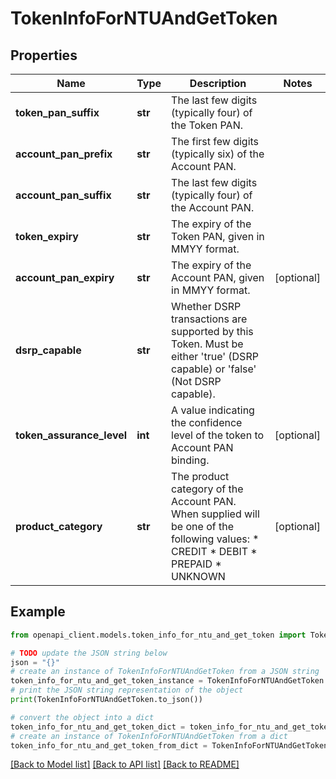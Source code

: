 # TokenInfoForNTUAndGetToken


## Properties

Name | Type | Description | Notes
------------ | ------------- | ------------- | -------------
**token_pan_suffix** | **str** | The last few digits (typically four) of the Token PAN.  | 
**account_pan_prefix** | **str** | The first few digits (typically six) of the Account PAN.  | 
**account_pan_suffix** | **str** | The last few digits (typically four) of the Account PAN.  | 
**token_expiry** | **str** | The expiry of the Token PAN, given in MMYY format.  | 
**account_pan_expiry** | **str** | The expiry of the Account PAN, given in MMYY format.  | [optional] 
**dsrp_capable** | **str** | Whether DSRP transactions are supported by this Token. Must be either &#39;true&#39; (DSRP capable) or &#39;false&#39; (Not DSRP capable).  | 
**token_assurance_level** | **int** | A value indicating the confidence level of the token to Account PAN binding.  | [optional] 
**product_category** | **str** | The product category of the Account PAN. When supplied will be one of the following values:    * CREDIT   * DEBIT   * PREPAID   * UNKNOWN  | [optional] 

## Example

```python
from openapi_client.models.token_info_for_ntu_and_get_token import TokenInfoForNTUAndGetToken

# TODO update the JSON string below
json = "{}"
# create an instance of TokenInfoForNTUAndGetToken from a JSON string
token_info_for_ntu_and_get_token_instance = TokenInfoForNTUAndGetToken.from_json(json)
# print the JSON string representation of the object
print(TokenInfoForNTUAndGetToken.to_json())

# convert the object into a dict
token_info_for_ntu_and_get_token_dict = token_info_for_ntu_and_get_token_instance.to_dict()
# create an instance of TokenInfoForNTUAndGetToken from a dict
token_info_for_ntu_and_get_token_from_dict = TokenInfoForNTUAndGetToken.from_dict(token_info_for_ntu_and_get_token_dict)
```
[[Back to Model list]](../README.md#documentation-for-models) [[Back to API list]](../README.md#documentation-for-api-endpoints) [[Back to README]](../README.md)


